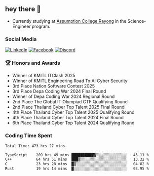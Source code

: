 ## hey there 👋

- Currently studying at [Assumption College Rayong](https://www.acr.ac.th) in the Science-Engineer program.

### Social Media

[![LinkedIn](https://img.shields.io/badge/linkedin-%230077B5.svg?style=for-the-badge&logo=linkedin&logoColor=white)](https://www.linkedin.com/in/kiattisakbeaw/)
[![Facebook](https://img.shields.io/badge/Facebook-%231877F2.svg?style=for-the-badge&logo=Facebook&logoColor=white)](https://www.facebook.com/kiattisakbeawsanburee)
[![Discord](https://img.shields.io/badge/Discord-%235865F2.svg?style=for-the-badge&logo=discord&logoColor=white)](https://discord.gg/dgRsHb5duc)

### 🏆 Honors and Awards
- Winner of KMITL ITClash 2025
- Winner of KMITL Engineering Road To AI Cyber Security
- 3rd Place Nation Software Contest 2025
- 3rd Place Depa Coding War 2024 Final Round
- Winner of Depa Coding War 2024 Regional Round
- 2nd Place The Global IT Olympiad CTF Qualifying Round
- 2nd Place Thailand Cyber Top Talent 2025 Final Round
- 4th Place Thailand Cyber Top Talent 2025 Qualifying Round
- 4th Place Thailand Cyber Top Talent 2024 Final Round
- 6th Place Thailand Cyber Top Talent 2024 Qualifying Round

### Coding Time Spent
<!--START_SECTION:waka-->

```txt
Total Time: 473 hrs 27 mins

TypeScript    209 hrs 49 mins ██████████▓░░░░░░░░░░░░░░   43.11 %
C++           64 hrs 51 mins  ███▒░░░░░░░░░░░░░░░░░░░░░   13.32 %
C             23 hrs 28 mins  █▒░░░░░░░░░░░░░░░░░░░░░░░   04.82 %
Rust          19 hrs 14 mins  █░░░░░░░░░░░░░░░░░░░░░░░░   03.95 %
```

<!--END_SECTION:waka-->
